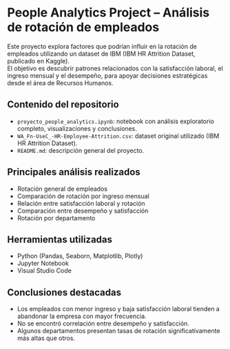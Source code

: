 # People Analytics Project – Análisis de rotación de empleados

Este proyecto explora factores que podrían influir en la rotación de empleados utilizando un dataset de IBM (IBM HR Attrition Dataset, publicado en Kaggle).  
El objetivo es descubrir patrones relacionados con la satisfacción laboral, el ingreso mensual y el desempeño, para apoyar decisiones estratégicas desde el área de Recursos Humanos.


## Contenido del repositorio

- `proyecto_people_analytics.ipynb`: notebook con análisis exploratorio completo, visualizaciones y conclusiones.
- `WA_Fn-UseC_-HR-Employee-Attrition.csv`: dataset original utilizado (IBM HR Attrition Dataset).
- `README.md`: descripción general del proyecto.


## Principales análisis realizados

- Rotación general de empleados
- Comparación de rotación por ingreso mensual
- Relación entre satisfacción laboral y rotación
- Comparación entre desempeño y satisfacción
- Rotación por departamento


## Herramientas utilizadas

- Python (Pandas, Seaborn, Matplotlib, Plotly)
- Jupyter Notebook
- Visual Studio Code


## Conclusiones destacadas

- Los empleados con menor ingreso y baja satisfacción laboral tienden a abandonar la empresa con mayor frecuencia.
- No se encontró correlación entre desempeño y satisfacción.
- Algunos departamentos presentan tasas de rotación significativamente más altas que otros.

